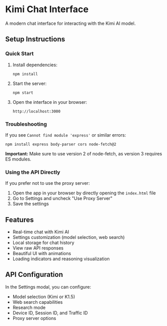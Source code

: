 # Kimi Chat Interface

A modern chat interface for interacting with the Kimi AI model.

## Setup Instructions

### Quick Start

1. Install dependencies:
   ```
   npm install
   ```

2. Start the server:
   ```
   npm start
   ```

3. Open the interface in your browser:
   ```
   http://localhost:3000
   ```

### Troubleshooting

If you see `Cannot find module 'express'` or similar errors:

```
npm install express body-parser cors node-fetch@2
```

**Important:** Make sure to use version 2 of node-fetch, as version 3 requires ES modules.

### Using the API Directly

If you prefer not to use the proxy server:

1. Open the app in your browser by directly opening the `index.html` file
2. Go to Settings and uncheck "Use Proxy Server"
3. Save the settings

## Features

- Real-time chat with Kimi AI
- Settings customization (model selection, web search)
- Local storage for chat history
- View raw API responses
- Beautiful UI with animations
- Loading indicators and reasoning visualization

## API Configuration

In the Settings modal, you can configure:

- Model selection (Kimi or K1.5)
- Web search capabilities
- Research mode
- Device ID, Session ID, and Traffic ID
- Proxy server options 